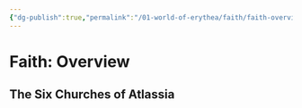 ```yaml
---
{"dg-publish":true,"permalink":"/01-world-of-erythea/faith/faith-overview/","title":"Faith","pinned":true,"tags":["overviews"],"noteIcon":""}
---
```


# Faith: Overview 


## The Six Churches of Atlassia